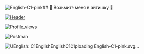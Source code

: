 ![English-C1-pink](https://github.com/user-attachments/assets/50c98be7-ab2a-43d0-afd5-76669e2c8185)## :sparkling_heart: Возьмите меня в айтишку :sparkling_heart:


[![Header](https://github.com/user-attachments/assets/907a870f-1216-4e1a-a081-c4d7de6a9406)](https://web.telegram.org/k/#@MariaKourskaya)

![Profile_views](https://komarev.com/ghpvc/?username=MariaEgorova421&color=ff69b4&style=for-the-badge)

![Postman](https://img.shields.io/badge/-Postman-000010?style=for-the-badge&logo=postman)

![U<svg xmlns="http://www.w3.org/2000/svg" width="74" height="20" role="img" aria-label="English: C1"><title>English: C1</title><linearGradient id="s" x2="0" y2="100%"><stop offset="0" stop-color="#bbb" stop-opacity=".1"/><stop offset="1" stop-opacity=".1"/></linearGradient><clipPath id="r"><rect width="74" height="20" rx="3" fill="#fff"/></clipPath><g clip-path="url(#r)"><rect width="49" height="20" fill="#555"/><rect x="49" width="25" height="20" fill="pink"/><rect width="74" height="20" fill="url(#s)"/></g><g fill="#fff" text-anchor="middle" font-family="Verdana,Geneva,DejaVu Sans,sans-serif" text-rendering="geometricPrecision" font-size="110"><text aria-hidden="true" x="255" y="150" fill="#010101" fill-opacity=".3" transform="scale(.1)" textLength="390">English</text><text x="255" y="140" transform="scale(.1)" fill="#fff" textLength="390">English</text><text aria-hidden="true" x="605" y="150" fill="#ccc" fill-opacity=".3" transform="scale(.1)" textLength="150">C1</text><text x="605" y="140" transform="scale(.1)" fill="#333" textLength="150">C1</text></g></svg>ploading English-C1-pink.svg…]()

